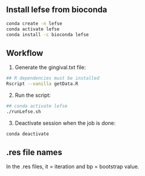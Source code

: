 
## Install lefse from bioconda

```bash
conda create -n lefse
conda activate lefse
conda install -c bioconda lefse
```

## Workflow

1. Generate the gingival.txt file:

```bash
## R dependencies must be installed
Rscript --vanilla getData.R
```
2. Run the script:

```bash
## conda activate lefse 
./runLefse.sh
```

3. Deactivate session when the job is done:

```bash
conda deactivate
```

## .res file names

In the .res files, it = iteration and bp = bootstrap value.
